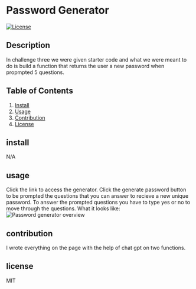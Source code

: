 # Password Generator
  [![License](https://img.shields.io/badge/License-MIT-blue.svg)](https://opensource.org/licenses/MIT)
## Description
In challenge three we were given starter code and what we were meant to do is build a function that returns the user a new password when propmpted 5 questions.
## Table of Contents
1. [Install](#install)
2. [Usage](#usage)
3. [Contribution](#contribution)
4. [License](#license)
## install
N/A
## usage
Click the link to access the generator. Click the generate password button to be prompted the questions that you can answer to recieve a new unique password. To answer the prompted questions you have to type yes or no to move through the questions.
What it looks like:
![Password generator overview](passwordgenerator.png)
## contribution
I wrote everything on the page with the help of chat gpt on two functions.
## license
MIT

